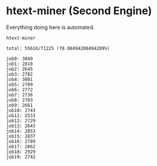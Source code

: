 # htext-miner (Second Engine)

Everything doing here is automated.

```
htext-miner

total: 55616/71225 (78.08494208494209%)

job0: 3049
job1: 2818
job2: 2645
job3: 2782
job4: 3081
job5: 2709
job6: 2772
job7: 2736
job8: 2703
job9: 2661
job10: 2743
job11: 2533
job12: 2729
job13: 2643
job14: 2853
job15: 2837
job16: 2789
job17: 2862
job18: 2929
job19: 2742
```